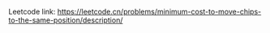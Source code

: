 Leetcode link: https://leetcode.cn/problems/minimum-cost-to-move-chips-to-the-same-position/description/ 
